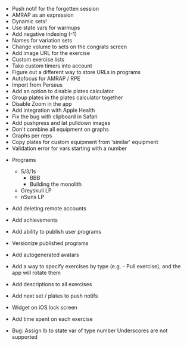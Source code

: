 - Push notif for the forgotten session
- AMRAP as an expression
- Dynamic sets!
- Use state vars for warmups
- Add negative indexing (-1)
- Names for variation sets
- Change volume to sets on the congrats screen
- Add image URL for the exercise
- Custom exercise lists
- Take custom timers into account
- Figure out a different way to store URLs in programs
- Autofocus for AMRAP / RPE
- Import from Perseus
- Add an option to disable plates calculator
- Group plates in the plates calculator together
- Disable Zoom in the app
- Add integration with Apple Health
- Fix the bug with clipboard in Safari
- Add pushpress and lat pulldown images
- Don't combine all equipment on graphs
- Graphs per reps
- Copy plates for custom equipment from 'similar' equipment
- Validation error for vars starting with a number

* Programs
  - 5/3/1s
    - BBB
    - Building the monolith
  - Greyskull LP
  - nSuns LP
* Add deleting remote accounts
* Add achievements
* Add ability to publish user programs
* Versionize published programs
* Add autogenerated avatars
* Add a way to specify exercises by type (e.g. - Pull exercise), and the app will rotate them
* Add descriptions to all exercises
* Add next set / plates to push notifs
* Widget on iOS lock screen
* Add time spent on each exercise

* Bug:
  Assign lb to state var of type number
  Underscores are not supported
